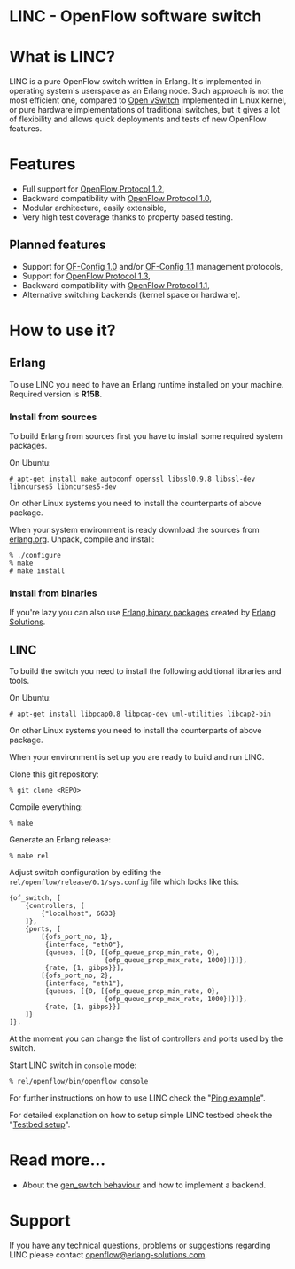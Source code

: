 LINC - OpenFlow software switch
===============================

What is LINC?
=============

LINC is a pure OpenFlow switch written in Erlang. It's implemented in operating
system's userspace as an Erlang node. Such approach is not the most efficient
one, compared to [Open vSwitch][ovs] implemented in Linux kernel, or pure
hardware implementations of traditional switches, but it gives a lot of
flexibility and allows quick deployments and tests of new OpenFlow features.

Features
========

 * Full support for [OpenFlow Protocol 1.2][ofp3],
 * Backward compatibility with [OpenFlow Protocol 1.0][ofp1],
 * Modular architecture, easily extensible,
 * Very high test coverage thanks to property based testing.

Planned features
----------------

 * Support for [OF-Config 1.0][ofc1] and/or [OF-Config 1.1][ofc2] management
   protocols,
 * Support for [OpenFlow Protocol 1.3][ofp4],
 * Backward compatibility with [OpenFlow Protocol 1.1][ofp2],
 * Alternative switching backends (kernel space or hardware).

How to use it?
==============

Erlang
------

To use LINC you need to have an Erlang runtime installed on your
machine. Required version is **R15B**.

### Install from sources

To build Erlang from sources first you have to install some required system
packages.

On Ubuntu:

    # apt-get install make autoconf openssl libssl0.9.8 libssl-dev libncurses5 libncurses5-dev

On other Linux systems you need to install the counterparts of above package.

When your system environment is ready download the sources from [erlang.org][erlang-src]. Unpack, compile and install:

    % ./configure
    % make
    # make install

### Install from binaries

If you're lazy you can also use [Erlang binary packages][erlang-bin] created by [Erlang Solutions][esl].

LINC
----

To build the switch you need to install the following additional libraries and
tools.

On Ubuntu:

    # apt-get install libpcap0.8 libpcap-dev uml-utilities libcap2-bin

On other Linux systems you need to install the counterparts of above package.

When your environment is set up you are ready to build and run LINC.

Clone this git repository:

    % git clone <REPO>

Compile everything:

    % make

Generate an Erlang release:

    % make rel

Adjust switch configuration by editing the `rel/openflow/release/0.1/sys.config` file which looks like this:

    {of_switch, [
        {controllers, [
            {"localhost", 6633}
        ]},
        {ports, [
            [{ofs_port_no, 1},
             {interface, "eth0"},
             {queues, [{0, [{ofp_queue_prop_min_rate, 0},
                            {ofp_queue_prop_max_rate, 1000}]}]},
             {rate, {1, gibps}}],
            [{ofs_port_no, 2},
             {interface, "eth1"},
             {queues, [{0, [{ofp_queue_prop_min_rate, 0},
                            {ofp_queue_prop_max_rate, 1000}]}]},
             {rate, {1, gibps}}]
        ]}
    ]}.

At the moment you can change the list of controllers and ports used by the
switch.

Start LINC switch in `console` mode:

    % rel/openflow/bin/openflow console

For further instructions on how to use LINC check the
"[Ping example](docs/example-ping.md)".

For detailed explanation on how to setup simple LINC testbed check the
"[Testbed setup](docs/testbed-setup.md)".

Read more...
============

 * About the [gen_switch behaviour](docs/gen_switch.md) and how to implement a
   backend.

Support
=======

If you have any technical questions, problems or suggestions regarding LINC
please contact <openflow@erlang-solutions.com>.

 [ovs]: http://openvswitch.org
 [ofp1]: https://www.opennetworking.org/images/stories/downloads/openflow/openflow-spec-v1.0.0.pdf
 [ofp2]: https://www.opennetworking.org/images/stories/downloads/openflow/openflow-spec-v1.1.0.pdf
 [ofp3]: https://www.opennetworking.org/images/stories/downloads/openflow/openflow-spec-v1.2.pdf
 [ofp4]: https://www.opennetworking.org/images/stories/downloads/openflow/openflow-spec-v1.3.0.pdf
 [ofc1]: https://www.opennetworking.org/images/stories/downloads/openflow/OF-Config1dot0-final.pdf
 [ofc2]: https://www.opennetworking.org/images/stories/downloads/openflow/OF-Config-1.1.pdf
 [erlang-src]: http://www.erlang.org/download.html
 [erlang-bin]: http://www.erlang-solutions.com/section/132/download-erlang-otp
 [esl]: http://www.erlang-solutions.com
